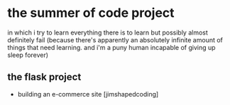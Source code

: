 # the summer of code project

in which i try to learn everything there is to learn but possibly almost definitely fail (because there's apparently an absolutely infinite amount of things that need learning. and i'm a puny human incapable of giving up sleep forever)

## the flask project
* building an e-commerce site [jimshapedcoding]